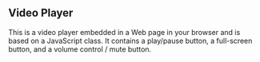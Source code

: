 ## Video Player

This is a video player embedded in a Web page in your browser and is based on a JavaScript class. It contains a play/pause button, a full-screen button, and a volume control / mute button.